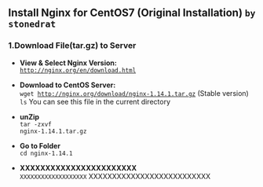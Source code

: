 ## Install Nginx for CentOS7 (Original Installation) `by stonedrat`
### 1.Download File(tar.gz) to Server
* <b>View & Select Nginx Version:</b><br>
<code>http://nginx.org/en/download.html</code><br>
* <b>Download to CentOS Server:</b><br>
<code>wget http://nginx.org/download/nginx-1.14.1.tar.gz</code> (Stable version)<br>
<code>ls</code> You can see this file in the current directory<br>
* <b>unZip</b><br>
<code>tar -zxvf nginx-1.14.1.tar.gz</code>
* <b>Go to Folder</b><br>
<code>cd nginx-1.14.1</code><br>


















* <b>XXXXXXXXXXXXXXXXXXXXXXX</b><br>
<code>XXXXXXXXXXXXXXXXXXX</code> XXXXXXXXXXXXXXXXXXXXXXXXXX<br>